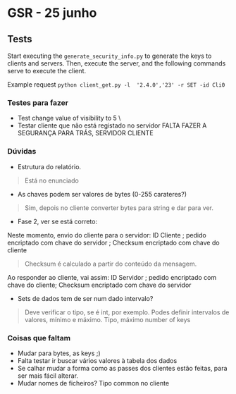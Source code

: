 # GSR - 25 junho

## Tests
Start executing the `generate_security_info.py` to generate the keys to clients and servers.
Then, execute the server, and the following commands serve to execute the client.

Example request `python client_get.py -l  '2.4.0','23' -r SET -id Cli0`

### Testes para fazer

- Test change value of visibility to 5 \
- Testar cliente que não está registado no servidor
FALTA FAZER A SEGURANÇA PARA TRÁS, SERVIDOR CLIENTE

### Dúvidas 


- Estrutura do relatório.

> Está no enunciado

- As chaves podem ser valores de bytes (0-255 carateres?)

> Sim, depois no cliente converter bytes para string e dar para ver.

- Fase 2, ver se está correto:

Neste momento, envio do cliente para o servidor: 
ID Cliente ; pedido encriptado com chave do servidor ; Checksum encriptado com chave do cliente

> Checksum é calculado a partir do conteúdo da mensagem.


Ao responder ao cliente, vai assim: ID Servidor ; pedido encriptado com chave do cliente; Checksum encriptado com chave do servidor

- Sets de dados tem de ser num dado intervalo? 

> Deve verificar o tipo, se é int, por exemplo. Podes definir intervalos de valores, mínimo e máximo. Tipo, máximo number of keys

### Coisas que faltam

- Mudar para bytes, as keys ;)
- Falta testar ir buscar vários valores à tabela dos dados
- Se calhar mudar a forma como as passes dos clientes estão feitas, para ser mais fácil alterar.
- Mudar nomes de ficheiros? Tipo common no cliente